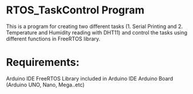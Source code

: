 # RTOS_TaskControl Program
This is a program for creating two different tasks (1. Serial Printing and 2. Temperature and Humidity reading with DHT11) and control the tasks using different functions in FreeRTOS library.

# Requirements: 
Arduino IDE
FreeRTOS Library included in Arduino IDE
Arduino Board (Arduino UNO, Nano, Mega..etc)

